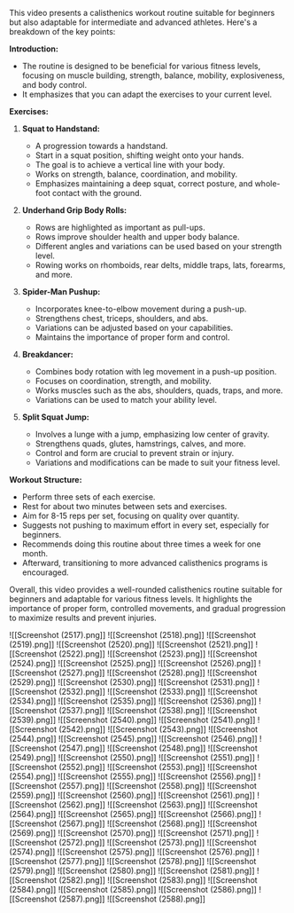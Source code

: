 This video presents a calisthenics workout routine suitable for beginners but also adaptable for intermediate and advanced athletes. Here's a breakdown of the key points:

**Introduction:**
- The routine is designed to be beneficial for various fitness levels, focusing on muscle building, strength, balance, mobility, explosiveness, and body control.
- It emphasizes that you can adapt the exercises to your current level.

**Exercises:**

1. **Squat to Handstand:**
   - A progression towards a handstand.
   - Start in a squat position, shifting weight onto your hands.
   - The goal is to achieve a vertical line with your body.
   - Works on strength, balance, coordination, and mobility.
   - Emphasizes maintaining a deep squat, correct posture, and whole-foot contact with the ground.

2. **Underhand Grip Body Rolls:**
   - Rows are highlighted as important as pull-ups.
   - Rows improve shoulder health and upper body balance.
   - Different angles and variations can be used based on your strength level.
   - Rowing works on rhomboids, rear delts, middle traps, lats, forearms, and more.

3. **Spider-Man Pushup:**
   - Incorporates knee-to-elbow movement during a push-up.
   - Strengthens chest, triceps, shoulders, and abs.
   - Variations can be adjusted based on your capabilities.
   - Maintains the importance of proper form and control.

4. **Breakdancer:**
   - Combines body rotation with leg movement in a push-up position.
   - Focuses on coordination, strength, and mobility.
   - Works muscles such as the abs, shoulders, quads, traps, and more.
   - Variations can be used to match your ability level.

5. **Split Squat Jump:**
   - Involves a lunge with a jump, emphasizing low center of gravity.
   - Strengthens quads, glutes, hamstrings, calves, and more.
   - Control and form are crucial to prevent strain or injury.
   - Variations and modifications can be made to suit your fitness level.

**Workout Structure:**
- Perform three sets of each exercise.
- Rest for about two minutes between sets and exercises.
- Aim for 8-15 reps per set, focusing on quality over quantity.
- Suggests not pushing to maximum effort in every set, especially for beginners.
- Recommends doing this routine about three times a week for one month.
- Afterward, transitioning to more advanced calisthenics programs is encouraged.

Overall, this video provides a well-rounded calisthenics routine suitable for beginners and adaptable for various fitness levels. It highlights the importance of proper form, controlled movements, and gradual progression to maximize results and prevent injuries.

![[Screenshot (2517).png]]
![[Screenshot (2518).png]]
![[Screenshot (2519).png]]
![[Screenshot (2520).png]]
![[Screenshot (2521).png]]
![[Screenshot (2522).png]]
![[Screenshot (2523).png]]
![[Screenshot (2524).png]]
![[Screenshot (2525).png]]
![[Screenshot (2526).png]]
![[Screenshot (2527).png]]
![[Screenshot (2528).png]]
![[Screenshot (2529).png]]
![[Screenshot (2530).png]]
![[Screenshot (2531).png]]
![[Screenshot (2532).png]]
![[Screenshot (2533).png]]
![[Screenshot (2534).png]]
![[Screenshot (2535).png]]
![[Screenshot (2536).png]]
![[Screenshot (2537).png]]
![[Screenshot (2538).png]]
![[Screenshot (2539).png]]
![[Screenshot (2540).png]]
![[Screenshot (2541).png]]
![[Screenshot (2542).png]]
![[Screenshot (2543).png]]
![[Screenshot (2544).png]]
![[Screenshot (2545).png]]
![[Screenshot (2546).png]]
![[Screenshot (2547).png]]
![[Screenshot (2548).png]]
![[Screenshot (2549).png]]
![[Screenshot (2550).png]]
![[Screenshot (2551).png]]
![[Screenshot (2552).png]]
![[Screenshot (2553).png]]
![[Screenshot (2554).png]]
![[Screenshot (2555).png]]
![[Screenshot (2556).png]]
![[Screenshot (2557).png]]
![[Screenshot (2558).png]]
![[Screenshot (2559).png]]
![[Screenshot (2560).png]]
![[Screenshot (2561).png]]
![[Screenshot (2562).png]]
![[Screenshot (2563).png]]
![[Screenshot (2564).png]]
![[Screenshot (2565).png]]
![[Screenshot (2566).png]]
![[Screenshot (2567).png]]
![[Screenshot (2568).png]]
![[Screenshot (2569).png]]
![[Screenshot (2570).png]]
![[Screenshot (2571).png]]
![[Screenshot (2572).png]]
![[Screenshot (2573).png]]
![[Screenshot (2574).png]]
![[Screenshot (2575).png]]
![[Screenshot (2576).png]]
![[Screenshot (2577).png]]
![[Screenshot (2578).png]]
![[Screenshot (2579).png]]
![[Screenshot (2580).png]]
![[Screenshot (2581).png]]
![[Screenshot (2582).png]]
![[Screenshot (2583).png]]
![[Screenshot (2584).png]]
![[Screenshot (2585).png]]
![[Screenshot (2586).png]]
![[Screenshot (2587).png]]
![[Screenshot (2588).png]]
